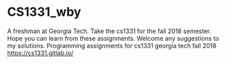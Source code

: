 # CS1331_wby
A freshman at Georgia Tech.
Take the cs1331 for the fall 2018 semester.
Hope you can learn from these assignments. 
Welcome any suggestions to my solutions.
Programming assignments for cs1331 georgia tech fall 2018
https://cs1331.gitlab.io/
